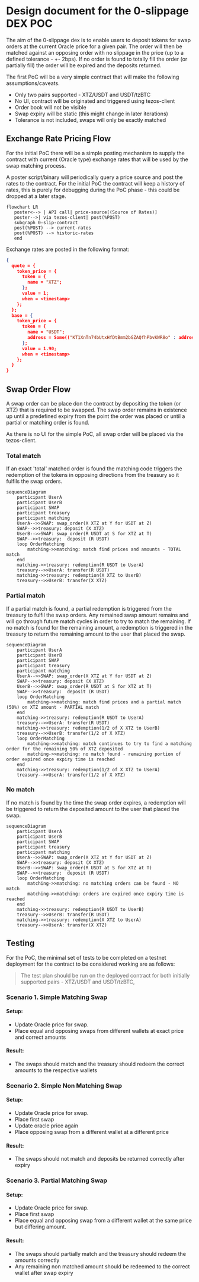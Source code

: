 # Design document for the 0-slippage DEX POC

The aim of the 0-slippage dex is to enable users to deposit tokens for swap orders at the current Oracle price for a given pair.  The order will then be matched against an opposing order with no slippage in the price (up to a defined tolerance - +- 2bps).  If no order is found to totally fill the order (or partially fill) the order will be expired and the deposits returned.

The first PoC will be a very simple contract that will make the following assumptions/caveats.

- Only two pairs supported - XTZ/USDT and USDT/tzBTC
- No UI, contract will be originated and triggered using tezos-client
- Order book will not be visible
- Swap expiry will be static (this might change in later iterations)
- Tolerance is not included, swaps will only be exactly matched

## Exchange Rate Pricing Flow

For the initial PoC there will be a simple posting mechanism to supply the contract with current (Oracle type) exchange rates that will be used by the swap matching process.

A poster script/binary will periodically query a price source and post the rates to the contract. For the initial PoC the contract will keep a history of rates, this is purely for debugging during the PoC phase - this could be dropped at a later stage.

```mermaid
flowchart LR
   poster<--> | API call| price-source[(Source of Rates)]
   poster-->| via tezos-client| post(%POST)
   subgraph 0-slip-contract
   post(%POST) --> current-rates
   post(%POST) --> historic-rates
   end
```

Exchange rates are posted in the following format:

```json
{
  quote = {
    token_price = {
      token = {
        name = "XTZ";
      };
      value = 1;
      when = <timestamp>
    };
  };
  base = {
    token_price = {
      token = {
        name = "USDT";
        address = Some(("KT1XnTn74bUtxHfDtBmm2bGZAQfhPbvKWR8o" : address));
      };
      value = 1.90;
      when = <timestamp>
    };
  }
}
```


## Swap Order Flow

A swap order can be place don the contract by depositing the token (or XTZ) that is required to be swapped.  The swap order remains in existence up until a predefined expiry from the point the order was placed or until a partial or matching order is found.

As there is no UI for the simple PoC, all swap order will be placed via the tezos-client.

### Total match

If an exact 'total' matched order is found the matching code triggers the redemption of the tokens in opposing directions from the treasury so it fulfils the swap orders.

```mermaid
sequenceDiagram
    participant UserA
    participant UserB
    participant SWAP
    participant treasury
    participant matching
    UserA-->>SWAP: swap_order(X XTZ at Y for USDT at Z)
    SWAP-->>treasury: deposit (X XTZ)
    UserB-->>SWAP: swap_order(R USDT at S for XTZ at T)
    SWAP-->>treasury:  deposit (R USDT)
    loop OrderMatching
        matching->>matching: match find prices and amounts - TOTAL match
    end
    matching->>treasury: redemption(R USDT to UserA)
    treasury-->>UserA: transfer(R USDT)
    matching->>treasury: redemption(X XTZ to UserB)
    treasury-->>UserB: transfer(X XTZ)
```

### Partial match

If a partial match is found, a partial redemption is triggered from the treasury to fulfil the swap orders.  Any remained swap amount remains and will go through future match cycles in order to try to match the remaining. If no match is found for the remaining amount, a redemption is triggered in the treasury to return the remaining amount to the user that placed the swap.

```mermaid
sequenceDiagram
    participant UserA
    participant UserB
    participant SWAP
    participant treasury
    participant matching
    UserA-->>SWAP: swap_order(X XTZ at Y for USDT at Z)
    SWAP-->>treasury: deposit (X XTZ)
    UserB-->>SWAP: swap_order(R USDT at S for XTZ at T)
    SWAP-->>treasury:  deposit (R USDT)
    loop OrderMatching
        matching->>matching: match find prices and a partial match (50%) on XTZ amount - PARTIAL match
    end
    matching->>treasury: redemption(R USDT to UserA)
    treasury-->>UserA: transfer(R USDT)
    matching->>treasury: redemption(1/2 of X XTZ to UserB)
    treasury-->>UserB: transfer(1/2 of X XTZ)
    loop OrderMatching
        matching->>matching: match continues to try to find a matching order for the remaining 50% of XTZ deposited
        matching->>matching: no match found - remaining portion of order expired once expiry time is reached
    end
    matching->>treasury: redemption(1/2 of X XTZ to UserA)
    treasury-->>UserA: transfer(1/2 of X XTZ)
```

### No match

If no match is found by the time the swap order expires, a redemption will be triggered to return the deposited amount to the user that placed the swap.

```mermaid
sequenceDiagram
    participant UserA
    participant UserB
    participant SWAP
    participant treasury
    participant matching
    UserA-->>SWAP: swap_order(X XTZ at Y for USDT at Z)
    SWAP-->>treasury: deposit (X XTZ)
    UserB-->>SWAP: swap_order(R USDT at S for XTZ at T)
    SWAP-->>treasury:  deposit (R USDT)
    loop OrderMatching
        matching->>matching: no matching orders can be found - NO match
        matching->>matching: orders are expired once expiry time is reached
    end
    matching->>treasury: redemption(R USDT to UserB)
    treasury-->>UserB: transfer(R USDT)
    matching->>treasury: redemption(X XTZ to UserA)
    treasury-->>UserA: transfer(X XTZ)
```

## Testing

For the PoC, the minimal set of tests to be completed on a testnet deployment for the contract to be considered working are as follows:

> The test plan should be run on the deployed contract for both initially supported pairs - XTZ/USDT and USDT/tzBTC,

### Scenario 1.   Simple Matching Swap

#### Setup:
  - Update Oracle price for swap.
  - Place equal and opposing swaps from different wallets at exact price and correct amounts

#### Result:
- The swaps should match and the treasury should redeem the correct amounts to the respective wallets

### Scenario 2.   Simple Non Matching Swap

#### Setup:
  - Update Oracle price for swap.
  - Place first swap
  - Update oracle price again
  - Place opposing swap from a different wallet at a different price

#### Result:
- The swaps should not match and deposits be returned correctly after expiry

### Scenario 3.   Partial Matching Swap

#### Setup:
  - Update Oracle price for swap.
  - Place first swap
  - Place equal and opposing swap from a different wallet at the same price but differing amount.

#### Result:
- The swaps should partially match and the treasury should redeem the amounts correctly
- Any remaining non matched amount should be redeemed to the correct wallet after swap expiry


